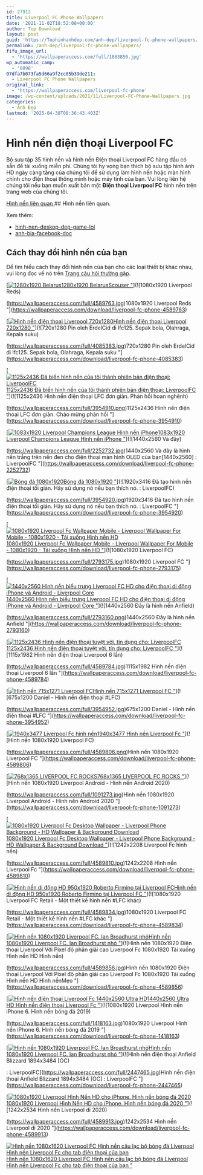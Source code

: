 ```yaml
---
id: 27912
title: Liverpool FC Phone Wallpapers
date: '2021-11-02T18:52:08+00:00'
author: Top Download
layout: post
guid: 'https://Tophinhanhdep.com/anh-dep/liverpool-fc-phone-wallpapers/'
permalink: /anh-dep/liverpool-fc-phone-wallpapers/
fifu_image_url:
  - 'https://wallpaperaccess.com/full/1863850.jpg'
wp_automatic_camp:
  - '8098'
07dfa7b073fa5d66a9f2cc85b39de211:
  - Liverpool FC Phone Wallpapers
original_link:
  - 'https://wallpaperaccess.com/liverpool-fc-phone'
image: /wp-content/uploads/2021/11/Liverpool-FC-Phone-Wallpapers.jpg
categories:
  - Ảnh Đẹp
lastmod: '2025-04-30T08:36:43.403Z'
---
```

# Hình nền điện thoại Liverpool FC

Bộ sưu tập 35 hình nền và hình nền Điện thoại Liverpool FC hàng đầu có sẵn để tải xuống miễn phí. Chúng tôi hy vọng bạn thích bộ sưu tập hình ảnh HD ngày càng tăng của chúng tôi để sử dụng làm hình nền hoặc màn hình chính cho điện thoại thông minh hoặc máy tính của bạn. Vui lòng liên hệ chúng tôi nếu bạn muốn xuất bản một **Điện thoại Liverpool FC** hình nền trên trang web của chúng tôi.

[Hình nền liên quan ](#related) ## Hình nền liên quan.

   
 Xem thêm:

   
- [hinh-nen-deskop-dep-game-lol](https://tophinhanhdep.com/hinh-nen-dep/hinh-nen-deskop-dep-game-lol/)
- [anh-bia-facebook-doc](https://tophinhanhdep.com/anh-bia/anh-bia-facebook-doc/)

## Cách thay đổi hình nền của bạn

Để tìm hiểu cách thay đổi hình nền của bạn cho các loại thiết bị khác nhau, vui lòng đọc về nó trên [Trang câu hỏi thường gặp](https://tophinhanhdep.com/faq/).

  
[[![1280x1920 Belarus](https://wallpaperaccess.com/full/1863850.jpg)1280x1920 BelarusScouser "](https://wallpaperaccess.com/download/liverpool-fc-phone-1863850)](![1080x1920 Liverpool Reds)

(https://wallpaperaccess.com/full/4589763.jpg)1080x1920 Liverpool Reds "](https://wallpaperaccess.com/download/liverpool-fc-phone-4589763)

[[![Hình nền điện thoại Liverpool 720x1280](https://wallpaperaccess.com/full/1088558.jpg)Hình nền điện thoại Liverpool 720x1280 "](https://wallpaperaccess.com/download/liverpool-fc-phone-1088558)](![720x1280 Pin oleh ErdelCid di lfc125.  Sepak bola, Olahraga, Kepala suku)

(https://wallpaperaccess.com/full/4085383.jpg)720x1280 Pin oleh ErdelCid di lfc125. Sepak bola, Olahraga, Kepala suku "](https://wallpaperaccess.com/download/liverpool-fc-phone-4085383)

[[![1125x2436 Đã biến hình nền của tôi thành phiên bản điện thoại: LiverpoolFC](https://wallpaperaccess.com/full/3954911.jpg)1125x2436 Đã biến hình nền của tôi thành phiên bản điện thoại: LiverpoolFC "](https://wallpaperaccess.com/download/liverpool-fc-phone-3954911)](![1125x2436 Hình nền điện thoại LFC đơn giản.  Phản hồi hoan nghênh)

(https://wallpaperaccess.com/full/3954910.png)1125x2436 Hình nền điện thoại LFC đơn giản. Chào mừng phản hồi "](https://wallpaperaccess.com/download/liverpool-fc-phone-3954910)

[[![1083x1920 Liverpool Champions League Hình nền iPhone](https://wallpaperaccess.com/full/3954915.jpg)1083x1920 Liverpool Champions League Hình nền iPhone "](https://wallpaperaccess.com/download/liverpool-fc-phone-3954915)](![1440x2560 Và đây)

(https://wallpaperaccess.com/full/2252732.jpg)1440x2560 Và đây là hình nền trắng trên nền đen cho điện thoại màn hình OLED của bạn\[1440x2560\] : LiverpoolFC "](https://wallpaperaccess.com/download/liverpool-fc-phone-2252732)

[[![Bóng đá 1080x1920](https://wallpaperaccess.com/full/3954899.jpg)Bóng đá 1080x1920 "](https://wallpaperaccess.com/download/liverpool-fc-phone-3954899)](![1920x3416 Đã tạo hình nền điện thoại tối giản.  Hãy sử dụng nó nếu bạn thích nó.  : LiverpoolFC)

(https://wallpaperaccess.com/full/3954920.jpg)1920x3416 Đã tạo hình nền điện thoại tối giản. Hãy sử dụng nó nếu bạn thích nó. : LiverpoolFC "](https://wallpaperaccess.com/download/liverpool-fc-phone-3954920)

[[![1080x1920 Liverpool Fc Wallpaper Mobile - Liverpool Wallpaper For Mobile - 1080x1920 - Tải xuống Hình nền HD](https://wallpaperaccess.com/full/4589771.jpg)1080x1920 Liverpool Fc Wallpaper Mobile - Liverpool Wallpaper For Mobile - 1080x1920 - Tải xuống Hình nền HD "](https://wallpaperaccess.com/download/liverpool-fc-phone-4589771)](![1080x1920 Liverpool FC)

(https://wallpaperaccess.com/full/2793175.jpg)1080x1920 Liverpool FC "](https://wallpaperaccess.com/download/liverpool-fc-phone-2793175)

[[![1440x2560 Hình nền biểu trưng Liverpool FC HD cho điện thoại di động iPhone và Android - Liverpool Core](https://wallpaperaccess.com/full/2011204.jpg)1440x2560 Hình nền biểu trưng Liverpool FC HD cho điện thoại di động iPhone và Android - Liverpool Core "](https://wallpaperaccess.com/download/liverpool-fc-phone-2011204)](![1440x2560 Đây là hình nền Anfield)

(https://wallpaperaccess.com/full/2793160.png)1440x2560 Đây là hình nền Anfield "](https://wallpaperaccess.com/download/liverpool-fc-phone-2793160)

[[![1125x2436 Hình nền điện thoại tuyệt vời, tín dụng cho: LiverpoolFC](https://wallpaperaccess.com/full/1857060.jpg)1125x2436 Hình nền điện thoại tuyệt vời, tín dụng cho: LiverpoolFC "](https://wallpaperaccess.com/download/liverpool-fc-phone-1857060)](![1115x1982 Hình nền điện thoại Liverpool 6 lần)

(https://wallpaperaccess.com/full/4589784.jpg)1115x1982 Hình nền điện thoại Liverpool 6 lần "](https://wallpaperaccess.com/download/liverpool-fc-phone-4589784)

[[![Hình nền 715x1271 Liverpool FC](https://wallpaperaccess.com/full/4589796.jpg)Hình nền 715x1271 Liverpool FC "](https://wallpaperaccess.com/download/liverpool-fc-phone-4589796)](![675x1200 Daniel - Hình nền điện thoại #LFC)

(https://wallpaperaccess.com/full/3954952.jpg)675x1200 Daniel - Hình nền điện thoại #LFC "](https://wallpaperaccess.com/download/liverpool-fc-phone-3954952)

[[![1940x3477 Liverpool Fc hình nền](https://wallpaperaccess.com/full/3954921.png)1940x3477 Hình nền Liverpool Fc "](https://wallpaperaccess.com/download/liverpool-fc-phone-3954921)](![Hình nền 1080x1920 Liverpool FC)

(https://wallpaperaccess.com/full/4589806.png)Hình nền 1080x1920 Liverpool FC "](https://wallpaperaccess.com/download/liverpool-fc-phone-4589806)

[[![768x1365 LIVERPOOL FC ROCKS](https://wallpaperaccess.com/full/3954898.jpg)768x1365 LIVERPOOL FC ROCKS "](https://wallpaperaccess.com/download/liverpool-fc-phone-3954898)](![Hình nền 1080x1920 Liverpool Android - Hình nền Android 2020)

(https://wallpaperaccess.com/full/1091273.jpg)Hình nền 1080x1920 Liverpool Android - Hình nền Android 2020 "](https://wallpaperaccess.com/download/liverpool-fc-phone-1091273)

[[![1080x1920 Liverpool Fc Desktop Wallpaper - Liverpool Phone Background - HD Wallpaper & Background Download](https://wallpaperaccess.com/full/2798602.jpg)1080x1920 Liverpool Fc Desktop Wallpaper - Liverpool Phone Background - HD Wallpaper &amp; Background Download "](https://wallpaperaccess.com/download/liverpool-fc-phone-2798602)](![1242x2208 Liverpool Fc hình nền)

(https://wallpaperaccess.com/full/4589810.jpg)1242x2208 Hình nền Liverpool Fc "](https://wallpaperaccess.com/download/liverpool-fc-phone-4589810)

[[![Hình nền di động HD 950x1920 Roberto Firmino tại Liverpool FC](https://wallpaperaccess.com/full/3234077.jpg)Hình nền di động HD 950x1920 Roberto Firmino tại Liverpool FC "](https://wallpaperaccess.com/download/liverpool-fc-phone-3234077)](![1080x1920 Liverpool FC Retail - Một thiết kế hình nền #LFC khác)

(https://wallpaperaccess.com/full/4589834.jpg)1080x1920 Liverpool FC Retail - Một thiết kế hình nền #LFC khác "](https://wallpaperaccess.com/download/liverpool-fc-phone-4589834)

[[![Hình nền 1080x1920 Liverpool FC.  Ian Broadhurst nhỏ](https://wallpaperaccess.com/full/4589837.jpg)Hình nền 1080x1920 Liverpool FC. Ian Broadhurst nhỏ "](https://wallpaperaccess.com/download/liverpool-fc-phone-4589837)](![Hình nền 1080x1920 Điện thoại Liverpool Với Pixel độ phân giải cao Liverpool Fc 1080x1920 Tải xuống Hình nền HD Hình nền)

(https://wallpaperaccess.com/full/4589856.jpg)Hình nền 1080x1920 Điện thoại Liverpool Với Pixel độ phân giải cao Liverpool Fc 1080x1920 Tải xuống Hình nền HD Hình nềnMẹo "](https://wallpaperaccess.com/download/liverpool-fc-phone-4589856)

[[![Hình nền điện thoại Liverpool Fc 1440x2560 Ultra HD](https://wallpaperaccess.com/full/4589875.jpg)1440x2560 Ultra HD Hình nền điện thoại Liverpool Fc "](https://wallpaperaccess.com/download/liverpool-fc-phone-4589875)](![1080x1920 Liverpool Hình nền iPhone 6.  Hình nền bóng đá 2019)

(https://wallpaperaccess.com/full/1418163.jpg)1080x1920 Liverpool Hình nền iPhone 6. Hình nền bóng đá 2019 "](https://wallpaperaccess.com/download/liverpool-fc-phone-1418163)

[[![Hình nền 1080x1920 Liverpool FC.  Ian Broadhurst nhỏ](https://wallpaperaccess.com/full/4589882.jpg)Hình nền 1080x1920 Liverpool FC. Ian Broadhurst nhỏ "](https://wallpaperaccess.com/download/liverpool-fc-phone-4589882)](![Hình nền điện thoại Anfield Blizzard 1894x3484 [OC)

 : LiverpoolFC](https://wallpaperaccess.com/full/2447465.jpg)Hình nền điện thoại Anfield Blizzard 1894x3484 \[OC\] : LiverpoolFC "](https://wallpaperaccess.com/download/liverpool-fc-phone-2447465)

[[![1080x1920 Liverpool Hình Nền HD cho iPhone.  Hình nền bóng đá 2020](https://wallpaperaccess.com/full/3911560.jpg)1080x1920 Liverpool Hình Nền HD cho iPhone. Hình nền bóng đá 2020 "](https://wallpaperaccess.com/download/liverpool-fc-phone-3911560)](![1242x2534 Hình nền Liverpool di 2020)

(https://wallpaperaccess.com/full/4589913.jpg)1242x2534 Hình nền Liverpool di 2020 "](https://wallpaperaccess.com/download/liverpool-fc-phone-4589913)

[![Hình nền 1080x1620 Liverpool FC Hình nền câu lạc bộ bóng đá Liverpool Hình nền Liverpool Fc cho tab điện thoại của bạn](https://wallpaperaccess.com/full/4589928.jpg)Hình nền 1080x1620 Liverpool FC Hình nền câu lạc bộ bóng đá Liverpool Hình nền Liverpool Fc cho tab điện thoại của bạn "](https://wallpaperaccess.com/download/liverpool-fc-phone-4589928)
